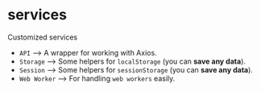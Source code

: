 # services
Customized services

- `API` &mdash;> A wrapper for working with Axios.
- `Storage` &mdash;> Some helpers for `localStorage` (you can **save any data**).
- `Session` &mdash;> Some helpers for `sessionStorage` (you can **save any data**).
- `Web Worker` &mdash;> For handling `web workers` easily.
